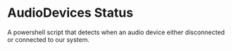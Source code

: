 # AudioDevices Status
 A powershell script that detects when an audio device either disconnected or connected to our system.

